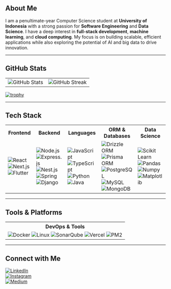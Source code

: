 ## About Me  
I am a penultimate-year Computer Science student at **University of Indonesia** with a strong passion for **Software Engineering** and **Data Science**. I have a deep interest in **full-stack development**, **machine learning**, and **cloud computing**. My focus is on building scalable, efficient applications while also exploring the potential of AI and big data to drive innovation.

---

## GitHub Stats  
<table>
  <tr>
    <td>
      <img src="https://github-readme-stats.vercel.app/api?username=lontonggg&include_all_commits=true&count_private=true&show_icons=true&line_height=20&title_color=2B5BBD&icon_color=1124BB&text_color=A1A1A1&bg_color=0,000000,130F40" alt="GitHub Stats"/>
    </td>
    <td>
      <img src="https://streak-stats.demolab.com/?user=lontonggg&theme=dark" alt="GitHub Streak"/>
    </td>
  </tr>
</table>  

[![trophy](https://github-profile-trophy.vercel.app/?username=lontonggg&theme=onedark)](https://github.com/lontonggg)  

---

## Tech Stack  
<table>
  <tr>
    <th>Frontend</th>
    <th>Backend</th>
    <th>Languages</th>
    <th>ORM & Databases</th>
    <th>Data Science</th>
  </tr>
  <tr>
    <td>
      <img src="https://img.shields.io/badge/React-61DAFB?style=for-the-badge&logo=react&logoColor=black" alt="React"/>
      <img src="https://img.shields.io/badge/Next.js-000000?style=for-the-badge&logo=next.js&logoColor=white" alt="Next.js"/>
      <img src="https://img.shields.io/badge/Flutter-02569B?style=for-the-badge&logo=flutter&logoColor=white" alt="Flutter"/>
    </td>
    <td>
      <img src="https://img.shields.io/badge/Node.js-43853D?style=for-the-badge&logo=node.js&logoColor=white" alt="Node.js"/>
      <img src="https://img.shields.io/badge/Express.js-000000?style=for-the-badge&logo=express&logoColor=white" alt="Express.js"/>
      <img src="https://img.shields.io/badge/Nest.js-E0234E?style=for-the-badge&logo=nestjs&logoColor=white" alt="Nest.js"/>
      <img src="https://img.shields.io/badge/Spring-6DB33F?style=for-the-badge&logo=spring&logoColor=white" alt="Spring"/>
      <img src="https://img.shields.io/badge/Django-092E20?style=for-the-badge&logo=django&logoColor=white" alt="Django"/>
    </td>
    <td>
      <img src="https://img.shields.io/badge/JavaScript-F7DF1E?style=for-the-badge&logo=javascript&logoColor=black" alt="JavaScript"/>
      <img src="https://img.shields.io/badge/TypeScript-3178C6?style=for-the-badge&logo=typescript&logoColor=white" alt="TypeScript"/>
      <img src="https://img.shields.io/badge/Python-3776AB?style=for-the-badge&logo=python&logoColor=white" alt="Python"/>
      <img src="https://img.shields.io/badge/Java-%23ED8B00.svg?logo=openjdk&logoColor=white" alt="Java"/>
    </td>
    <td>
      <img src="https://img.shields.io/badge/Drizzle%20ORM-00BC8C?style=for-the-badge" alt="Drizzle ORM"/>
      <img src="https://img.shields.io/badge/Prisma-2D3748?style=for-the-badge&logo=prisma&logoColor=white" alt="Prisma ORM"/>
      <img src="https://img.shields.io/badge/PostgreSQL-316192?style=for-the-badge&logo=postgresql&logoColor=white" alt="PostgreSQL"/>
      <img src="https://img.shields.io/badge/MySQL-4479A1?style=for-the-badge&logo=mysql&logoColor=white" alt="MySQL"/>
      <img src="https://img.shields.io/badge/MongoDB-47A248?style=for-the-badge&logo=mongodb&logoColor=white" alt="MongoDB"/>
    </td>
    <td>
      <img src="https://img.shields.io/badge/Scikit%20Learn-F7931E?style=for-the-badge&logo=scikit-learn&logoColor=white" alt="Scikit Learn"/>
      <img src="https://img.shields.io/badge/Pandas-150458?style=for-the-badge&logo=pandas&logoColor=white" alt="Pandas"/>
      <img src="https://img.shields.io/badge/Numpy-013243?style=for-the-badge&logo=numpy&logoColor=white" alt="Numpy"/>
      <img src="https://img.shields.io/badge/Matplotlib-0063C1?style=for-the-badge&logo=matplotlib&logoColor=white" alt="Matplotlib"/>
    </td>
  </tr>
</table>  

---

## Tools & Platforms  
<table>
  <tr>
    <th>DevOps & Tools</th>
  </tr>
  <tr>
    <td>
      <img src="https://img.shields.io/badge/Docker-2496ED?style=for-the-badge&logo=docker&logoColor=white" alt="Docker"/>
      <img src="https://img.shields.io/badge/Linux-FCC624?style=for-the-badge&logo=linux&logoColor=black" alt="Linux"/>
      <img src="https://img.shields.io/badge/SonarQube-4E9BCD?style=for-the-badge&logo=sonarqube&logoColor=white" alt="SonarQube"/>
      <img src="https://img.shields.io/badge/Vercel-000000?style=for-the-badge&logo=vercel&logoColor=white" alt="Vercel"/>
      <img src="https://img.shields.io/badge/PM2-2B7BFF?style=for-the-badge&logo=pm2&logoColor=white" alt="PM2"/>
    </td>
  </tr>
</table>  

---

## Connect with Me  
[![LinkedIn](https://img.shields.io/badge/LinkedIn-0077B5?style=for-the-badge&logo=linkedin&logoColor=white)](https://linkedin.com/in/reyhanzada)  
[![Instagram](https://img.shields.io/badge/Instagram-E4405F?style=for-the-badge&logo=instagram&logoColor=white)](https://instagram.com/rehanzadaa)  
[![Medium](https://img.shields.io/badge/Medium-12100E?style=for-the-badge&logo=medium&logoColor=white)](https://medium.com/@zadareyhan)  
